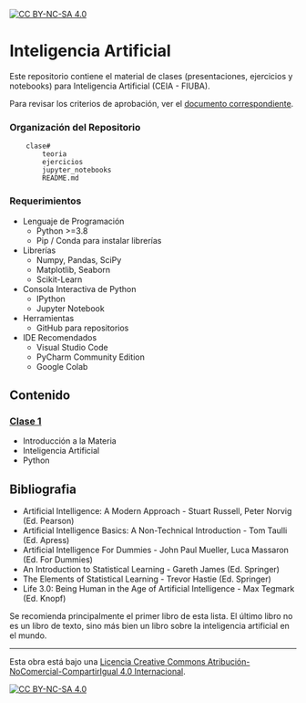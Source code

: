 [![CC BY-NC-SA 4.0][cc-by-nc-sa-shield]][cc-by-nc-sa]

# Inteligencia Artificial
Este repositorio contiene el material de clases (presentaciones, ejercicios y notebooks) para Inteligencia Artificial (CEIA - FIUBA). 

Para revisar los criterios de aprobación, ver el [documento correspondiente](CriteriosAprobacion.md).

### Organización del Repositorio

``` 
    clase#
        teoria
        ejercicios
        jupyter_notebooks
        README.md
```

### Requerimientos
* Lenguaje de Programación
    * Python >=3.8
    * Pip / Conda para instalar librerías
* Librerías
    * Numpy, Pandas, SciPy
	* Matplotlib, Seaborn
	* Scikit-Learn
* Consola Interactiva de Python 
    * IPython
    * Jupyter Notebook
* Herramientas
    * GitHub para repositorios
* IDE Recomendados 
    * Visual Studio Code
    * PyCharm Community Edition
    * Google Colab    

## Contenido

### [Clase 1](clase1/README.md) 
* Introducción a la Materia
* Inteligencia Artificial
* Python

## Bibliografia
- Artificial Intelligence: A Modern Approach - Stuart Russell, Peter Norvig (Ed. Pearson)
- Artificial Intelligence Basics: A Non-Technical Introduction - Tom Taulli (Ed. Apress)
- Artificial Intelligence For Dummies - John Paul Mueller, Luca Massaron (Ed. For Dummies)
- An Introduction to Statistical Learning - Gareth James (Ed. Springer)
- The Elements of Statistical Learning - Trevor Hastie (Ed. Springer)
- Life 3.0: Being Human in the Age of Artificial Intelligence - Max Tegmark (Ed. Knopf)

Se recomienda principalmente el primer libro de esta lista. El último libro no es un libro de texto, sino más bien un libro sobre la inteligencia artificial en el mundo.

---
Esta obra está bajo una
[Licencia Creative Commons Atribución-NoComercial-CompartirIgual 4.0 Internacional][cc-by-nc-sa].

[![CC BY-NC-SA 4.0][cc-by-nc-sa-image]][cc-by-nc-sa]

[cc-by-nc-sa]: https://creativecommons.org/licenses/by-nc-sa/4.0/deed.es
[cc-by-nc-sa-image]: https://licensebuttons.net/l/by-nc-sa/4.0/88x31.png
[cc-by-nc-sa-shield]: https://img.shields.io/badge/License-CC%20BY--NC--SA%204.0-lightgrey.svg
